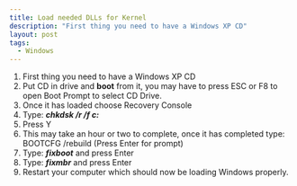 ```yaml
---
title: Load needed DLLs for Kernel
description: "First thing you need to have a Windows XP CD"
layout: post
tags:
  - Windows
---
```

  1. First thing you need to have a Windows XP CD
  2. Put CD in drive and **boot** from it, you may have to press ESC or F8 to open Boot Prompt to select CD Drive.
  3. Once it has loaded choose Recovery Console
  4. Type: **_chkdsk /r /f c:_**
  5. Press Y
  6. This may take an hour or two to complete, once it has completed type: BOOTCFG /rebuild (Press Enter for prompt)
  7. Type: **_fixboot_** and press Enter
  8. Type: **_fixmbr_** and press Enter
  9. Restart your computer which should now be loading Windows properly.
